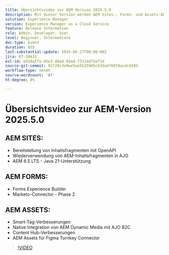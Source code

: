 ```yaml
---
title: Übersichtsvideo zur AEM-Version 2025.5.0
description: Mit dieser Version werden AEM Sites-, Forms- und Assets-Aktualisierungen hinzugefügt, einschließlich OpenAPI-Bereitstellung, Java 21-Unterstützung, Smart-Tags, Figma-Connector und Dynamic Media für AJO B2C.
solution: Experience Manager
version: Experience Manager as a Cloud Service
feature: Release Information
role: Admin, Developer, User
level: Beginner, Intermediate
doc-type: Event
duration: 835
last-substantial-update: 2025-06-27T00:00:00Z
jira: KT-18433
exl-id: ed18affe-d5e3-40ad-93ad-73114d72ef1d
source-git-commit: 91f20c3e9ee5ae5b259d5cb3da476974acdc6585
workflow-type: tm+mt
source-wordcount: '87'
ht-degree: 0%

---
```


# Übersichtsvideo zur AEM-Version 2025.5.0

## AEM SITES:

* Bereitstellung von Inhaltsfragmenten mit OpenAPI
* Wiederverwendung von AEM-Inhaltsfragmenten in AJO
* AEM 6.5 LTS - Java 21-Unterstützung

## AEM FORMS:

* Forms Experience Builder
* Marketo-Connector - Phase 2

## AEM ASSETS:

* Smart-Tag-Verbesserungen
* Native Integration von AEM Dynamic Media mit AJO B2C
* Content Hub-Verbesserungen
* AEM Assets für Figma Turnkey Connector

>[!VIDEO](https://video.tv.adobe.com/v/3464359/?learn=on&enablevpops&captions=ger)
